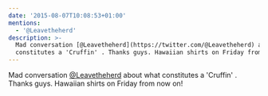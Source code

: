 ```yaml
---
date: '2015-08-07T10:08:53+01:00'
mentions:
  - '@Leavetheherd'
description: >-
  Mad conversation [@Leavetheherd](https://twitter.com/@Leavetheherd) about what
  constitutes a 'Cruffin' . Thanks guys. Hawaiian shirts on Friday from now on!
---
```

Mad conversation [@Leavetheherd](https://twitter.com/@Leavetheherd) about what constitutes a 'Cruffin' . Thanks guys. Hawaiian shirts on Friday from now on!
